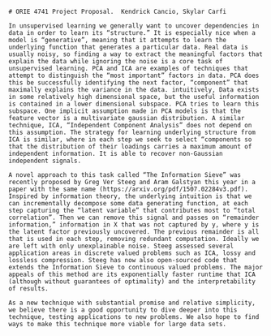 	# ORIE 4741 Project Proposal.  Kendrick Cancio, Skylar Carfi
	
	In unsupervised learning we generally want to uncover dependencies in data in order to learn its “structure.” It is especially nice when a model is “generative”, meaning that it attempts to learn the underlying function that generates a particular data. Real data is usually noisy, so finding a way to extract the meaningful factors that explain the data while ignoring the noise is a core task of unsupervised learning. PCA and ICA are examples of techniques that attempt to distinguish the “most important” factors in data. PCA does this be successfully identifying the next factor, “component” that maximally explains the variance in the data. intuitively, Data exists in some relatively high dimensional space, but the useful information is contained in a lower dimensional subspace. PCA tries to learn this subspace. One implicit assumption made in PCA models is that the feature vector is a multivariate gaussian distribution. A similar technique, ICA, “Independent Component Analysis” does not depend on this assumption. The strategy for learning underlying structure from ICA is similar, where in each step we seek to select “components so that the distribution of their loadings carries a maximum amount of independent information. It is able to recover non-Gaussian independent signals. 
	
	A novel approach to this task called “The Information Sieve” was recently proposed by Greg Ver Steeg and Aram Galstyan this year in a paper with the same name (https://arxiv.org/pdf/1507.02284v3.pdf).  Inspired by information theory, the underlying intuition is that we can incrementally decompose some data generating function, at each step capturing the “latent variable” that contributes most to “total correlation”. Then we can remove this signal and passes on “remainder information,” information in X that was not captured by y, where y is the latent factor previously uncovered. The previous remainder is all that is used in each step, removing redundant computation. Ideally we are left with only unexplainable noise. Steeg assessed several application areas in discrete valued problems such as ICA, lossy and lossless compression. Steeg has now also open-sourced code that extends the Information Sieve to continuous valued problems. The major appeals of this method are its exponentially faster runtime that ICA (although without guarantees of optimality) and the interpretability of results. 
	
	As a new technique with substantial promise and relative simplicity, we believe there is a good opportunity to dive deeper into this technique, testing applications to new problems. We also hope to find ways to make this technique more viable for large data sets. 



